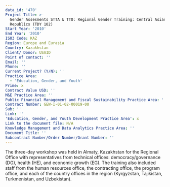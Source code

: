 ```yaml
---
data_id: '470'
Project Title: >-
  Gender Assesments STTA & TTO: Regional Gender Training: Central Asian
  Republics (TDY 102)
Start Year: '2010'
End Year: '2010'
ISO3 Code: KAZ
Region: Europe and Eurasia
Country: Kazakhstan
Client/ Donor: USAID
Point of contact: ''
Email: ''
Phone: ''
Current Project? (Y/N): ''
Practice Area:
  - 'Education, Gender, and Youth'
Prime: x
Contract Value USD: ''
M&E Practice Area: ''
Public Financial Management and Fiscal Sustainability Practice Area: ''
Contract Number: GEW-I-01-02-00019-00
Sub: ''
Link: ''
'Education, Gender, and Youth Development Practice Area': x
Link to the document file: N/A
Knowledge Management and Data Analytics Practice Area: ''
Document Title: ''
Subcontract Number/Order Number/Grant Number: ''
---
```

The three-day workshop was held in Almaty, Kazakhstan for the Regional Office with representatives from technical offices: democracy/governance (DG), health (HE), and economic growth (EG). The training also included staff from the human resources office, the contracting office, the program office, and each of the country offices in the region (Kyrgyzstan, Tajikistan, Turkmenistan, and Uzbekistan).